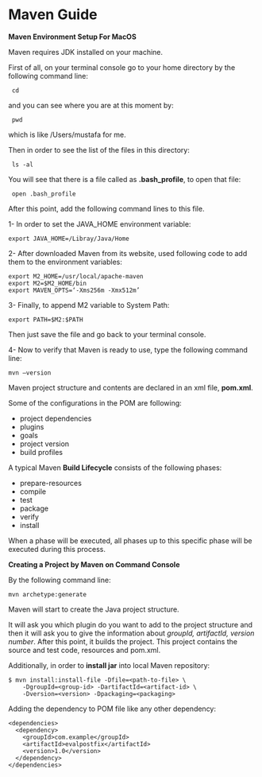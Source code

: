 # Maven Guide

**Maven Environment Setup For MacOS**

Maven requires JDK installed on your machine.

First of all, on your terminal console go to your home directory by the following command line:
```
 cd
```
and you can see where you are at this moment by:
```
 pwd
```
which is like /Users/mustafa for me.

Then in order to see the list of the files in this directory:
```
 ls -al
```
You will see that there is a file called as **.bash_profile**, to open that file:
```
 open .bash_profile
```
After this point, add the following command lines to this file.

1- In order to set the JAVA_HOME environment variable:
```
export JAVA_HOME=/Libray/Java/Home
```

2- After downloaded Maven from its website, used following code to add them to the environment variables:
```
export M2_HOME=/usr/local/apache-maven
export M2=$M2_HOME/bin
export MAVEN_OPTS=‘-Xms256m -Xmx512m’
```
3- Finally, to append M2 variable to System Path:
```
export PATH=$M2:$PATH
```

Then just save the file and go back to your terminal console.

4- Now to verify that Maven is ready to use, type the following command line:
```
mvn —version
```

Maven project structure and contents are declared in an xml file, **pom.xml**.

Some of the configurations in the POM are following:
+ project dependencies
+ plugins
+ goals
+ project version
+ build profiles

A typical Maven **Build Lifecycle** consists of the following phases:
+ prepare-resources
+ compile
+ test
+ package
+ verify
+ install

When a phase will be executed, all phases up to this specific phase will be executed during this process.


**Creating a Project by Maven on Command Console**

By the following command line:
```
mvn archetype:generate
```

Maven will start to create the Java project structure.

It will ask you which plugin do you want to add to the project structure and then it will ask you to give the information about *groupId, artifactId, version number*. After this point, it builds the project. This project contains the source and test code, resources and pom.xml.

Additionally, in order to **install jar** into local Maven repository: 
```
$ mvn install:install-file -Dfile=<path-to-file> \
    -DgroupId=<group-id> -DartifactId=<artifact-id> \
    -Dversion=<version> -Dpackaging=<packaging>
```

Adding the dependency to POM file like any other dependency:
```
<dependencies>
  <dependency>
    <groupId>com.example</groupId>
    <artifactId>evalpostfix</artifactId>
    <version>1.0</version>
  </dependency>
</dependencies>
```
